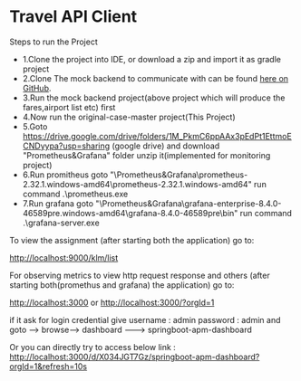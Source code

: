 Travel API Client
=================

Steps to run the Project 
- 1.Clone the project into IDE, or download a zip and import it as gradle project 
- 2.Clone The mock backend to communicate with can be found [here on GitHub](https://github.com/Pim-Huisman/simple-travel-api-mock).
- 3.Run the mock backend project(above project which will produce the fares,airport list etc) first
- 4.Now run the  original-case-master project(This Project)
- 5.Goto https://drive.google.com/drive/folders/1M_PkmC6ppAAx3pEdPt1EttmoECNDyypa?usp=sharing (google drive) and download "Prometheus&Grafana" folder unzip it(implemented for monitoring project)
- 6.Run promitheus goto "\Prometheus&Grafana\prometheus-2.32.1.windows-amd64\prometheus-2.32.1.windows-amd64" run command .\prometheus.exe
- 7.Run grafana goto "\Prometheus&Grafana\grafana-enterprise-8.4.0-46589pre.windows-amd64\grafana-8.4.0-46589pre\bin" run command  .\grafana-server.exe

To view the assignment (after starting both the application) go to:

[http://localhost:9000/klm/list](http://localhost:9000/klm/list)

For observing metrics to view http request response and others  (after starting both(promethus and grafana) the application) go to:

[http://localhost:3000](http://localhost:3000) or
[http://localhost:3000/?orgId=1](http://localhost:3000/?orgId=1)

if it ask for login credential give username : admin password : admin and goto --> browse--> dashboard ---> springboot-apm-dashboard 

Or you can directly try to access below link :
[http://localhost:3000/d/X034JGT7Gz/springboot-apm-dashboard?orgId=1&refresh=10s](http://localhost:3000/d/X034JGT7Gz/springboot-apm-dashboard?orgId=1&refresh=10s)



